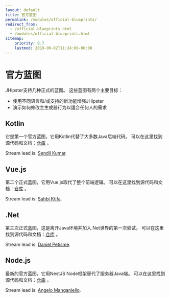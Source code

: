 ```yaml
---
layout: default
title: 官方蓝图
permalink: /modules/official-blueprints/
redirect_from:
  - /official-blueprints.html
  - /modules/official-blueprints.html
sitemap:
    priority: 0.7
    lastmod: 2019-09-02T11:24:00-00:00
---
```


# <i class="fa fa-star"></i> 官方蓝图

JHipster支持几种正式的蓝图。 这些蓝图有两个主要目标：

* 使用不同语言和/或支持的新功能增强JHipster
* 演示如何修改主生成器行为以适合任何人的需求

## Kotlin

它是第一个官方蓝图，它用Kotlin代替了大多数Java后端代码。 可以在这里找到源代码和文档：[仓库](https://github.com/jhipster/jhipster-kotlin) 。

Stream lead is: [Sendil Kumar](https://github.com/sendilkumarn).

## Vue.js

第二个正式蓝图，它用Vue.js取代了整个前端逻辑。 可以在这里找到源代码和文档：[仓库](https://github.com/jhipster/jhipster-vuejs) 。

Stream lead is: [Sahbi Ktifa](https://github.com/sahbi-ktifa).

## .Net

第三次正式蓝图，这是离开Java环境并加入.Net世界的第一次尝试。 可以在这里找到源代码和文档：[仓库](https://github.com/jhipster/jhipster-dotnetcore) 。

Stream lead is: [Daniel Petisme](https://github.com/danielpetisme).

## Node.js

最新的官方蓝图，它用NestJS Node框架替代了服务器Java端。 可以在这里找到源代码和文档：[仓库](https://github.com/jhipster/generator-jhipster-nodejs) 。

Stream lead is: [Angelo Manganiello](https://github.com/amanganiello90).

